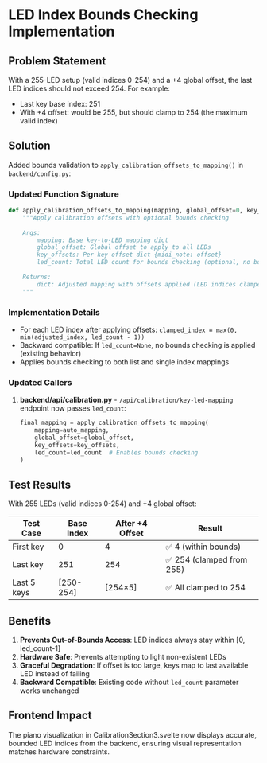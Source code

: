 # LED Index Bounds Checking Implementation

## Problem Statement
With a 255-LED setup (valid indices 0-254) and a +4 global offset, the last LED indices should not exceed 254. For example:
- Last key base index: 251
- With +4 offset: would be 255, but should clamp to 254 (the maximum valid index)

## Solution
Added bounds validation to `apply_calibration_offsets_to_mapping()` in `backend/config.py`:

### Updated Function Signature
```python
def apply_calibration_offsets_to_mapping(mapping, global_offset=0, key_offsets=None, led_count=None):
    """Apply calibration offsets with optional bounds checking
    
    Args:
        mapping: Base key-to-LED mapping dict
        global_offset: Global offset to apply to all LEDs
        key_offsets: Per-key offset dict {midi_note: offset}
        led_count: Total LED count for bounds checking (optional, no bounds if None)
    
    Returns:
        dict: Adjusted mapping with offsets applied (LED indices clamped to [0, led_count-1])
    """
```

### Implementation Details
- For each LED index after applying offsets: `clamped_index = max(0, min(adjusted_index, led_count - 1))`
- Backward compatible: If `led_count=None`, no bounds checking is applied (existing behavior)
- Applies bounds checking to both list and single index mappings

### Updated Callers
1. **backend/api/calibration.py** - `/api/calibration/key-led-mapping` endpoint now passes `led_count`:
   ```python
   final_mapping = apply_calibration_offsets_to_mapping(
       mapping=auto_mapping,
       global_offset=global_offset,
       key_offsets=key_offsets,
       led_count=led_count  # Enables bounds checking
   )
   ```

## Test Results
With 255 LEDs (valid indices 0-254) and +4 global offset:

| Test Case | Base Index | After +4 Offset | Result |
|-----------|-----------|-----------------|--------|
| First key | 0 | 4 | ✅ 4 (within bounds) |
| Last key | 251 | 254 | ✅ 254 (clamped from 255) |
| Last 5 keys | [250-254] | [254×5] | ✅ All clamped to 254 |

## Benefits
1. **Prevents Out-of-Bounds Access**: LED indices always stay within [0, led_count-1]
2. **Hardware Safe**: Prevents attempting to light non-existent LEDs
3. **Graceful Degradation**: If offset is too large, keys map to last available LED instead of failing
4. **Backward Compatible**: Existing code without `led_count` parameter works unchanged

## Frontend Impact
The piano visualization in CalibrationSection3.svelte now displays accurate, bounded LED indices from the backend, ensuring visual representation matches hardware constraints.

